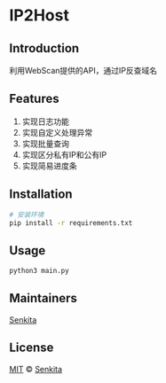 <!--
 * @Description: 自述文件
 * @Author: Senkita
 * @Date: 2020-10-10 19:13:00
 * @LastEditors: Senkita
 * @LastEditTime: 2020-10-10 20:31:05
-->
# IP2Host
## Introduction
利用WebScan提供的API，通过IP反查域名
## Features
1. 实现日志功能
2. 实现自定义处理异常
3. 实现批量查询
4. 实现区分私有IP和公有IP
5. 实现简易进度条
## Installation
```bash
# 安装环境
pip install -r requirements.txt
```
## Usage
```bash
python3 main.py
```
## Maintainers
[Senkita](https://github.com/Senkita)
## License
[MIT](https://github.com/DeerChen/ip2host/blob/main/LICENSE) © [Senkita](https://github.com/Senkita)
